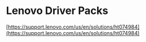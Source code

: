 # Lenovo Driver Packs

[https://support.lenovo.com/us/en/solutions/ht074984](https://support.lenovo.com/us/en/solutions/ht074984)

